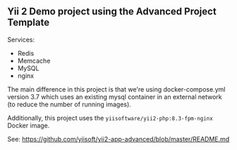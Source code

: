 ## Yii 2 Demo project using the Advanced Project Template

Services:

- Redis
- Memcache
- MySQL
- nginx

The main difference in this project is that we're using docker-compose.yml version 3.7 
which uses an existing mysql container in an external network (to reduce the number of running images).

Additionally, this project uses the `yiisoftware/yii2-php:8.3-fpm-nginx` Docker image.


See: https://github.com/yiisoft/yii2-app-advanced/blob/master/README.md
